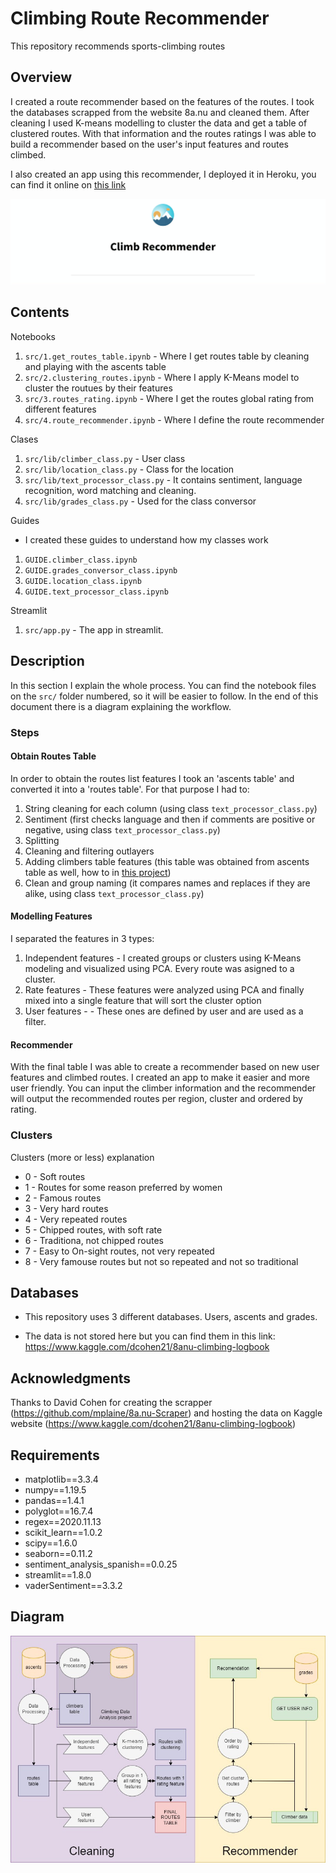 # Climbing Route Recommender

This repository recommends sports-climbing routes

## Overview

I created a route recommender based on the features of the routes. I took the databases scrapped from the website 8a.nu and cleaned them. After cleaning I used K-means modelling to cluster the data and get a table of clustered routes. With that information and the routes ratings I was able to build a recommender based on the user's input features and routes climbed.

I also created an app using this recommender, I deployed it in Heroku, you can find it online on [this link](https://route-recommender-app-eu.herokuapp.com/)

![App_gif](img/app_gif.gif)

## Contents

Notebooks
1. `src/1.get_routes_table.ipynb` - Where I get routes table by cleaning and playing with the ascents table
2. `src/2.clustering_routes.ipynb` - Where I apply K-Means model to cluster the routues by their features
3. `src/3.routes_rating.ipynb` - Where I get the routes global rating from different features
4. `src/4.route_recommender.ipynb` - Where I define the route recommender

Clases
1. `src/lib/climber_class.py` - User class
2. `src/lib/location_class.py` - Class for the location
3. `src/lib/text_processor_class.py` - It contains sentiment, language recognition, word matching and cleaning. 
4. `src/lib/grades_class.py` - Used for the class conversor

Guides
- I created these guides to understand how my classes work
1. `GUIDE.climber_class.ipynb`
2. `GUIDE.grades_conversor_class.ipynb` 
3. `GUIDE.location_class.ipynb`
4. `GUIDE.text_processor_class.ipynb`

Streamlit
1. `src/app.py` - The app in streamlit.

## Description

In this section I explain the whole process. You can find the notebook files on the `src/` folder numbered, so it will be easier to follow. In the end of this document there is a diagram explaining the workflow.

### Steps
#### Obtain Routes Table
In order to obtain the routes list features I took an 'ascents table' and converted it into a 'routes table'. For that purpose I had to:
1. String cleaning for each column (using class `text_processor_class.py`)
2. Sentiment (first checks language and then if comments are positive or negative, using class `text_processor_class.py`)
3. Splitting
4. Cleaning and filtering outlayers
5. Adding climbers table features (this table was obtained from ascents table as well, how to in [this project](https://github.com/jordi-zaragoza/Climbing-Data-Analysis))
6. Clean and group naming (it compares names and replaces if they are alike, using class `text_processor_class.py`)

#### Modelling Features
I separated the features in 3 types:
1. Independent features - I created groups or clusters using K-Means modeling and visualized using PCA. Every route was asigned to a cluster.
2. Rate features - These features were analyzed using PCA and finally mixed into a single feature that will sort the cluster option
3. User features - - These ones are defined by user and are used as a filter. 

#### Recommender
With the final table I was able to create a recommender based on new user features and climbed routes. I created an app to make it easier and more user friendly. You can input the climber information and the recommender will output the recommended routes per region, cluster and ordered by rating.

### Clusters 
Clusters (more or less) explanation
- 0 - Soft routes
- 1 - Routes for some reason preferred by women
- 2 - Famous routes 
- 3 - Very hard routes
- 4 - Very repeated routes
- 5 - Chipped routes, with soft rate
- 6 - Traditiona, not chipped routes
- 7 - Easy to On-sight routes, not very repeated
- 8 - Very famouse routes but not so repeated and not so traditional


## Databases

- This repository uses 3 different databases. Users, ascents and grades.

- The data is not stored here but you can find them in this link: https://www.kaggle.com/dcohen21/8anu-climbing-logbook


## Acknowledgments
Thanks to David Cohen for creating the scrapper (https://github.com/mplaine/8a.nu-Scraper) and hosting the data on Kaggle website (https://www.kaggle.com/dcohen21/8anu-climbing-logbook)


## Requirements
- matplotlib==3.3.4
- numpy==1.19.5
- pandas==1.4.1
- polyglot==16.7.4
- regex==2020.11.13
- scikit_learn==1.0.2
- scipy==1.6.0
- seaborn==0.11.2
- sentiment_analysis_spanish==0.0.25
- streamlit==1.8.0
- vaderSentiment==3.3.2

## Diagram

![Route Recommender diagram](img/diagram.jpg)

